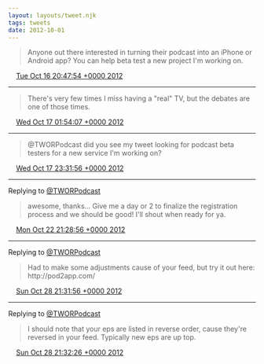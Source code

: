```yaml
---
layout: layouts/tweet.njk
tags: tweets
date: 2012-10-01
---
```


> Anyone out there interested in turning their podcast into an iPhone or Android app? You can help beta test a new project I'm working on\.

<img src="../../media/tweet.ico" width="12" /> [Tue Oct 16 20:47:54 +0000 2012](https://twitter.com/timwasson/status/258308307201167360)

----

> There's very few times I miss having a "real" TV, but the debates are one of those times\.

<img src="../../media/tweet.ico" width="12" /> [Wed Oct 17 01:54:07 +0000 2012](https://twitter.com/timwasson/status/258385371254108161)

----

> @TWORPodcast did you see my tweet looking for podcast beta testers for a new service I'm working on?

<img src="../../media/tweet.ico" width="12" /> [Wed Oct 17 23:31:56 +0000 2012](https://twitter.com/timwasson/status/258711978460196864)

----

Replying to [@TWORPodcast](https://twitter.com/TWORPodcast/status/260444625964257280)

> awesome, thanks\.\.\. Give me a day or 2 to finalize the registration process and we should be good\! I'll shout when ready for ya\.

<img src="../../media/tweet.ico" width="12" /> [Mon Oct 22 21:28:56 +0000 2012](https://twitter.com/timwasson/status/260492961995972608)

----

Replying to [@TWORPodcast](https://twitter.com/TWORPodcast/status/260501118671540225)

> Had to make some adjustments cause of your feed, but try it out here: http://pod2app\.com/

<img src="../../media/tweet.ico" width="12" /> [Sun Oct 28 21:31:56 +0000 2012](https://twitter.com/timwasson/status/262668044688576513)

----

Replying to [@TWORPodcast](https://twitter.com/TWORPodcast/status/260501118671540225)

> I should note that your eps are listed in reverse order, cause they're reversed in your feed\. Typically new eps are up top\.

<img src="../../media/tweet.ico" width="12" /> [Sun Oct 28 21:32:26 +0000 2012](https://twitter.com/timwasson/status/262668170526068736)
